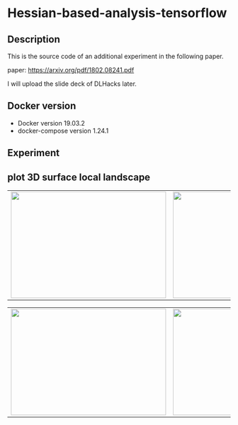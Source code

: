 # Hessian-based-analysis-tensorflow
## Description
This is the source code of an additional experiment in the following paper.

paper: https://arxiv.org/pdf/1802.08241.pdf

I will upload the slide deck of DLHacks later.

## Docker version
- Docker version 19.03.2
- docker-compose version 1.24.1

## Experiment

## plot 3D surface local landscape

<table border="0">
<tr>
<td><img src="https://github.com/mtkwT/Hessian-based-analysis-tensorflow/blob/master/notebooks/cifar10_sgd_train_loss_surface_batchsize128.png" width="350" height="240"></td>
<td><img src="https://github.com/mtkwT/Hessian-based-analysis-tensorflow/blob/master/notebooks/cifar10_sgd_train_loss_surface_batchsize256.png" width="350" height="240"></td>
</tr>
</table>
<table border="0">
<tr>
<td><img src="https://github.com/mtkwT/Hessian-based-analysis-tensorflow/blob/master/notebooks/cifar10_sgd_train_loss_surface_batchsize512.png" width="350" height="240"></td>
<td><img src="https://github.com/mtkwT/Hessian-based-analysis-tensorflow/blob/master/notebooks/cifar10_sgd_train_loss_surface_batchsize1024.png" width="350" height="240"></td>
</tr>

